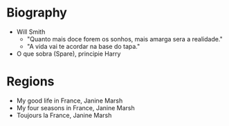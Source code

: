 # Biography
- Will Smith
    - "Quanto mais doce forem os sonhos, mais amarga sera a realidade."
    - "A vida vai te acordar na base do tapa."
- O que sobra (Spare), principie Harry

# Regions
- My good life in France, Janine Marsh
- My four seasons in France, Janine Marsh
- Toujours la France, Janine Marsh
